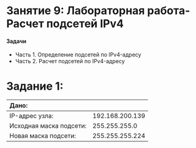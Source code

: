 # Занятие 9: Лабораторная работа-Расчет подсетей IPv4

#### Задачи
* Часть 1. Определение подсетей по IPv4-адресу
* Часть 2. Расчет подсетей по IPv4-адресу

# Задание 1:

| Дано: | |
| :------------ | :------------ |
| IP-адрес узла: | 192.168.200.139 |
| Исходная маска подсети: | 255.255.255.0 |
| Новая маска подсети: | 255.255.255.224 |
